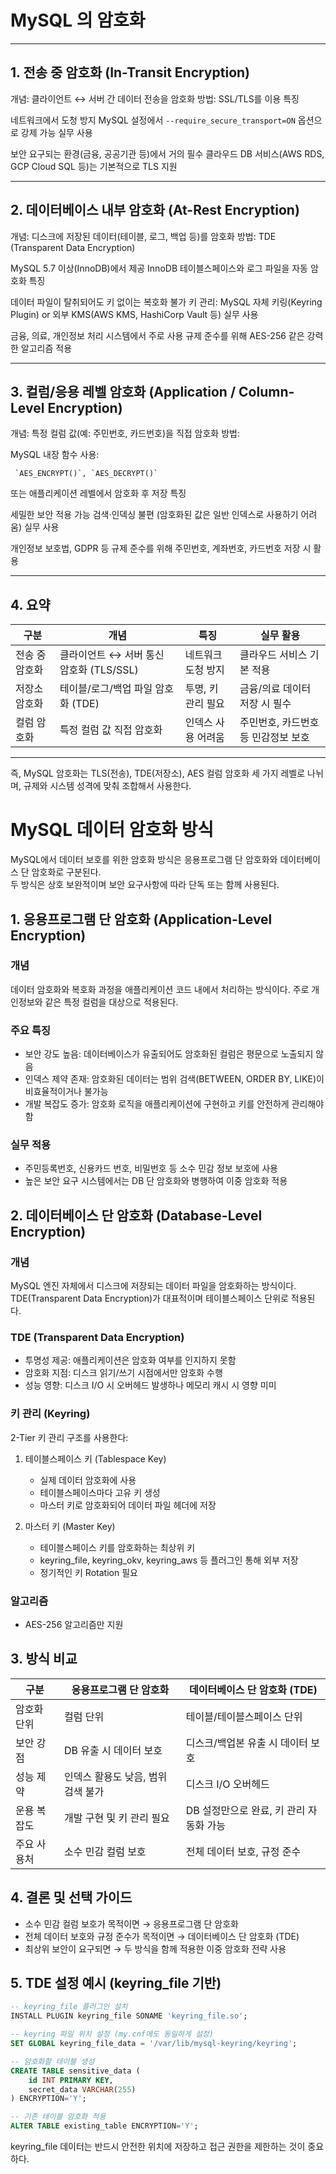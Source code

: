 # MySQL 의 암호화
---

## 1. 전송 중 암호화 (In-Transit Encryption)

 개념: 클라이언트 ↔ 서버 간 데이터 전송을 암호화
 방법: SSL/TLS를 이용
 특징

   네트워크에서 도청 방지
   MySQL 설정에서 `--require_secure_transport=ON` 옵션으로 강제 가능
 실무 사용

   보안 요구되는 환경(금융, 공공기관 등)에서 거의 필수
   클라우드 DB 서비스(AWS RDS, GCP Cloud SQL 등)는 기본적으로 TLS 지원

---

## 2. 데이터베이스 내부 암호화 (At-Rest Encryption)

 개념: 디스크에 저장된 데이터(테이블, 로그, 백업 등)를 암호화
 방법: TDE (Transparent Data Encryption)

   MySQL 5.7 이상(InnoDB)에서 제공
   InnoDB 테이블스페이스와 로그 파일을 자동 암호화
 특징

   데이터 파일이 탈취되어도 키 없이는 복호화 불가
   키 관리: MySQL 자체 키링(Keyring Plugin) or 외부 KMS(AWS KMS, HashiCorp Vault 등)
 실무 사용

   금융, 의료, 개인정보 처리 시스템에서 주로 사용
   규제 준수를 위해 AES-256 같은 강력한 알고리즘 적용

---

## 3. 컬럼/응용 레벨 암호화 (Application / Column-Level Encryption)

 개념: 특정 컬럼 값(예: 주민번호, 카드번호)을 직접 암호화
 방법:

   MySQL 내장 함수 사용:

     `AES_ENCRYPT()`, `AES_DECRYPT()`
   또는 애플리케이션 레벨에서 암호화 후 저장
 특징

   세밀한 보안 적용 가능
   검색·인덱싱 불편 (암호화된 값은 일반 인덱스로 사용하기 어려움)
 실무 사용

   개인정보 보호법, GDPR 등 규제 준수를 위해 주민번호, 계좌번호, 카드번호 저장 시 활용

---

## 4. 요약

| 구분       | 개념                          | 특징          | 실무 활용                |
| -------- | --------------------------- | ----------- | -------------------- |
| 전송 중 암호화 | 클라이언트 ↔ 서버 통신 암호화 (TLS/SSL) | 네트워크 도청 방지  | 클라우드 서비스 기본 적용       |
| 저장소 암호화  | 테이블/로그/백업 파일 암호화 (TDE)      | 투명, 키 관리 필요 | 금융/의료 데이터 저장 시 필수    |
| 컬럼 암호화   | 특정 컬럼 값 직접 암호화              | 인덱스 사용 어려움  | 주민번호, 카드번호 등 민감정보 보호 |

---

즉, MySQL 암호화는 TLS(전송), TDE(저장소), AES 컬럼 암호화 세 가지 레벨로 나뉘며, 규제와 시스템 성격에 맞춰 조합해서 사용한다.


# MySQL 데이터 암호화 방식

MySQL에서 데이터 보호를 위한 암호화 방식은 응용프로그램 단 암호화와 데이터베이스 단 암호화로 구분된다.     
두 방식은 상호 보완적이며 보안 요구사항에 따라 단독 또는 함께 사용된다.

## 1. 응용프로그램 단 암호화 (Application-Level Encryption)

### 개념
데이터 암호화와 복호화 과정을 애플리케이션 코드 내에서 처리하는 방식이다. 주로 개인정보와 같은 특정 컬럼을 대상으로 적용된다.

### 주요 특징
- 보안 강도 높음: 데이터베이스가 유출되어도 암호화된 컬럼은 평문으로 노출되지 않음
- 인덱스 제약 존재: 암호화된 데이터는 범위 검색(BETWEEN, ORDER BY, LIKE)이 비효율적이거나 불가능
- 개발 복잡도 증가: 암호화 로직을 애플리케이션에 구현하고 키를 안전하게 관리해야 함

### 실무 적용
- 주민등록번호, 신용카드 번호, 비밀번호 등 소수 민감 정보 보호에 사용
- 높은 보안 요구 시스템에서는 DB 단 암호화와 병행하여 이중 암호화 적용

## 2. 데이터베이스 단 암호화 (Database-Level Encryption)

### 개념
MySQL 엔진 자체에서 디스크에 저장되는 데이터 파일을 암호화하는 방식이다. TDE(Transparent Data Encryption)가 대표적이며 테이블스페이스 단위로 적용된다.

### TDE (Transparent Data Encryption)
- 투명성 제공: 애플리케이션은 암호화 여부를 인지하지 못함
- 암호화 지점: 디스크 읽기/쓰기 시점에서만 암호화 수행
- 성능 영향: 디스크 I/O 시 오버헤드 발생하나 메모리 캐시 시 영향 미미

### 키 관리 (Keyring)
2-Tier 키 관리 구조를 사용한다:

1. 테이블스페이스 키 (Tablespace Key)
   - 실제 데이터 암호화에 사용
   - 테이블스페이스마다 고유 키 생성
   - 마스터 키로 암호화되어 데이터 파일 헤더에 저장

2. 마스터 키 (Master Key)
   - 테이블스페이스 키를 암호화하는 최상위 키
   - keyring_file, keyring_okv, keyring_aws 등 플러그인 통해 외부 저장
   - 정기적인 키 Rotation 필요

### 알고리즘
- AES-256 알고리즘만 지원

## 3. 방식 비교

| 구분 | 응용프로그램 단 암호화 | 데이터베이스 단 암호화 (TDE) |
|------|------------------------|-----------------------------|
| 암호화 단위 | 컬럼 단위 | 테이블/테이블스페이스 단위 |
| 보안 강점 | DB 유출 시 데이터 보호 | 디스크/백업본 유출 시 데이터 보호 |
| 성능 제약 | 인덱스 활용도 낮음, 범위 검색 불가 | 디스크 I/O 오버헤드 |
| 운용 복잡도 | 개발 구현 및 키 관리 필요 | DB 설정만으로 완료, 키 관리 자동화 가능 |
| 주요 사용처 | 소수 민감 컬럼 보호 | 전체 데이터 보호, 규정 준수 |

## 4. 결론 및 선택 가이드

- 소수 민감 컬럼 보호가 목적이면 → 응용프로그램 단 암호화
- 전체 데이터 보호와 규정 준수가 목적이면 → 데이터베이스 단 암호화 (TDE)
- 최상위 보안이 요구되면 → 두 방식을 함께 적용한 이중 암호화 전략 사용

## 5. TDE 설정 예시 (keyring_file 기반)

```sql
-- keyring_file 플러그인 설치
INSTALL PLUGIN keyring_file SONAME 'keyring_file.so';

-- keyring 파일 위치 설정 (my.cnf에도 동일하게 설정)
SET GLOBAL keyring_file_data = '/var/lib/mysql-keyring/keyring';

-- 암호화할 테이블 생성
CREATE TABLE sensitive_data (
    id INT PRIMARY KEY,
    secret_data VARCHAR(255)
) ENCRYPTION='Y';

-- 기존 테이블 암호화 적용
ALTER TABLE existing_table ENCRYPTION='Y';
```

keyring_file 데이터는 반드시 안전한 위치에 저장하고 접근 권한을 제한하는 것이 중요하다.


